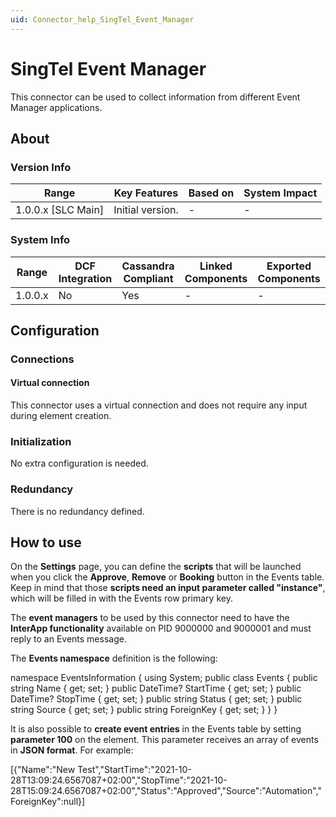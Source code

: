```yaml
---
uid: Connector_help_SingTel_Event_Manager
---
```


# SingTel Event Manager

This connector can be used to collect information from different Event Manager applications.

## About

### Version Info

| **Range**            | **Key Features** | **Based on** | **System Impact** |
|----------------------|------------------|--------------|-------------------|
| 1.0.0.x \[SLC Main\] | Initial version. | \-           | \-                |

### System Info

| **Range** | **DCF Integration** | **Cassandra Compliant** | **Linked Components** | **Exported Components** |
|-----------|---------------------|-------------------------|-----------------------|-------------------------|
| 1.0.0.x   | No                  | Yes                     | \-                    | \-                      |

## Configuration

### Connections

#### Virtual connection

This connector uses a virtual connection and does not require any input during element creation.

### Initialization

No extra configuration is needed.

### Redundancy

There is no redundancy defined.

## How to use

On the **Settings** page, you can define the **scripts** that will be launched when you click the **Approve**, **Remove** or **Booking** button in the Events table. Keep in mind that those **scripts need an input parameter called "instance"**, which will be filled in with the Events row primary key.

The **event managers** to be used by this connector need to have the **InterApp functionality** available on PID 9000000 and 9000001 and must reply to an Events message.

The **Events namespace** definition is the following:

namespace EventsInformation { using System; public class Events { public string Name { get; set; } public DateTime? StartTime { get; set; } public DateTime? StopTime { get; set; } public string Status { get; set; } public string Source { get; set; } public string ForeignKey { get; set; } } }

It is also possible to **create event entries** in the Events table by setting **parameter 100** on the element. This parameter receives an array of events in **JSON format**. For example:

\[{"Name":"New Test","StartTime":"2021-10-28T13:09:24.6567087+02:00","StopTime":"2021-10-28T15:09:24.6567087+02:00","Status":"Approved","Source":"Automation","ForeignKey":null}\]
